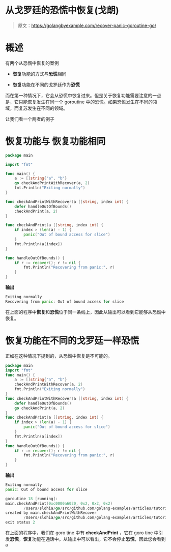 # 从戈罗廷的恐慌中恢复(戈朗)

> 原文：<https://golangbyexample.com/recover-panic-goroutine-go/>

# **概述**

有两个从恐慌中恢复的案例

*   **恢复**功能的方式与**恐慌**相同

*   **恢复**功能在不同的戈罗廷作为**恐慌**

而在第一种情况下，它会从恐慌中恢复过来。但是关于恢复功能需要注意的一点是，它只能恢复发生在同一个 goroutine 中的恐慌。如果恐慌发生在不同的领域，而复苏发生在不同的领域。

让我们看一个两者的例子

# ****恢复功能与**** 恢复功能相同

```go
package main

import "fmt"

func main() {
    a := []string{"a", "b"}
    go checkAndPrintWithRecover(a, 2)
    fmt.Println("Exiting normally")
}

func checkAndPrintWithRecover(a []string, index int) {
    defer handleOutOfBounds()
    checkAndPrint(a, 2)
}

func checkAndPrint(a []string, index int) {
    if index > (len(a) - 1) {
        panic("Out of bound access for slice")
    }
    fmt.Println(a[index])
}

func handleOutOfBounds() {
    if r := recover(); r != nil {
        fmt.Println("Recovering from panic:", r)
    }
}
```

**输出**

```go
Exiting normally
Recovering from panic: Out of bound access for slice
```

在上面的程序中**恢复**和**恐慌**位于同一条线上，因此从输出可以看到它能够从恐慌中恢复。

# **恢复功能在不同的戈罗廷一样恐慌**

正如在这种情况下提到的，从恐慌中恢复是不可能的。

```go
package main
import "fmt"
func main() {
    a := []string{"a", "b"}
    checkAndPrintWithRecover(a, 2)
    fmt.Println("Exiting normally")
}
func checkAndPrintWithRecover(a []string, index int) {
    defer handleOutOfBounds()
    go checkAndPrint(a, 2)
}
func checkAndPrint(a []string, index int) {
    if index > (len(a) - 1) {
        panic("Out of bound access for slice")
    }
    fmt.Println(a[index])
}
func handleOutOfBounds() {
    if r := recover(); r != nil {
        fmt.Println("Recovering from panic:", r)
    }
}
```

**输出**

```go
Exiting normally
panic: Out of bound access for slice

goroutine 18 [running]:
main.checkAndPrint(0xc0000a6020, 0x2, 0x2, 0x2)
        /Users/slohia/go/src/github.com/golang-examples/articles/tutorial/panicRecover/goroutine/main.go:19 +0xe2
created by main.checkAndPrintWithRecover
        /Users/slohia/go/src/github.com/golang-examples/articles/tutorial/panicRecover/goroutine/main.go:14 +0x82
exit status 2
```

在上面的程序中，我们在 goro tine 中有 **checkAndPrint** ，它在 goro tine 中引发**恐慌**。**恢复**功能在通话中。从输出中可以看出，它不会停止**恐慌**，因此您会看到 a